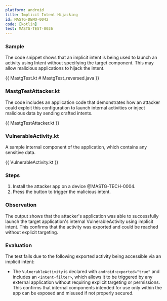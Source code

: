 ```yaml
---
platform: android
title: Implicit Intent Hijacking
id: MASTG-DEMO-0042
code: [kotlin]
test: MASTG-TEST-0026
---
```


### Sample

The code snippet shows that an implicit intent is being used to launch an activity using Intent without specifying the target component. This may allow malicious applications to hijack the intent.

{{ MastgTest.kt # MastgTest_reversed.java  }}

### MastgTestAttacker.kt

The code includes an application code that demonstrates how an attacker could exploit this configuration to launch internal activities or inject malicious data by sending crafted intents.

{{ MastgTestAttacker.kt }}

### VulnerableActivity.kt

A sample internal component of the application, which contains any sensitive data.

{{ VulnerableActivity.kt }}

### Steps

1. Install the attacker app on a device @MASTG-TECH-0004.
2. Press the button to trigger the malicious intent.

### Observation

The output shows that the attacker's application was able to successfully launch the target application's internal VulnerableActivity using implicit intent. This confirms that the activity was exported and could be reached without explicit targeting.

### Evaluation

The test fails due to the following exported activity being accessible via an implicit intent:

- The `VulnerableActivity` is declared with `android:exported="true"` and includes an `<intent-filter>`, which allows it to be triggered by any external application without requiring explicit targeting or permissions. This confirms that internal components intended for use only within the app can be exposed and misused if not properly secured.
